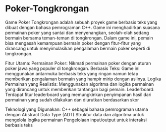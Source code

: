 # Poker-Tongkrongan
Game Poker Tongkrongan adalah sebuah proyek game berbasis teks yang dibuat dengan bahasa pemrograman C++. Game ini menghadirkan suasana permainan poker yang santai dan menyenangkan, seolah-olah sedang bermain bersama teman-teman di tongkrongan. Dalam game ini, pemain bisa mengasah kemampuan bermain poker dengan fitur-fitur yang dirancang untuk menyimulasikan pengalaman bermain poker seperti di tongkrongan.

Fitur Utama:
Permainan Poker: Nikmati permainan poker dengan aturan poker jawa yang populer di tongkrongan.
Berbasis Teks: Game ini menggunakan antarmuka berbasis teks yang ringan namun tetap memberikan pengalaman bermain yang hampir mirip dengan aslinya.
Logika Permainan yang Realistis: Menggunakan algoritma dan logika permainan yang dirancang untuk memberikan tantangan bagi pemain.
Leaderboard: Terdapat fitur leaderboard yang memungkinkan penyimpanan hasil dari permainan yang sudah dilakukan dan diurutkan berdasarkan skor

Teknologi yang Digunakan:
C++ sebagai bahasa pemrograman utama dengan Abstract Data Type (ADT)
Struktur data dan algoritma untuk mengelola logika permainan
Pengelolaan input/output untuk interaksi berbasis teks
